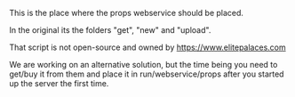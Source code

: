 This is the place where the props webservice should be placed.

In the original its the folders "get", "new" and "upload".

That script is not open-source and owned by https://www.elitepalaces.com 

We are working on an alternative solution, but the time being you need to get/buy it from them and place it in run/webservice/props after you started up the server the first time.